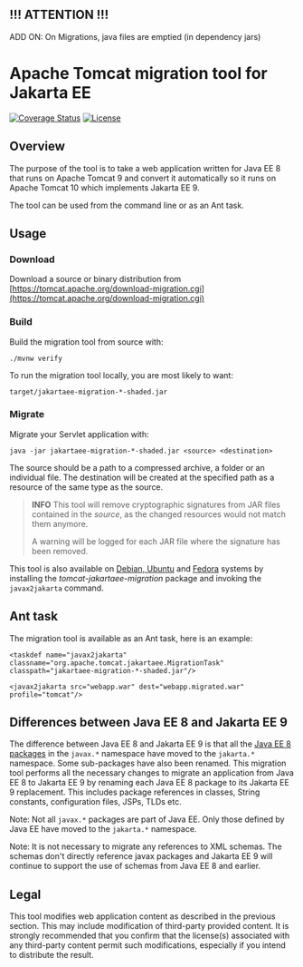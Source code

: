 ## !!! ATTENTION !!!
ADD ON: On Migrations, java files are emptied (in dependency jars)


# Apache Tomcat migration tool for Jakarta EE


[![Coverage Status](https://codecov.io/gh/apache/tomcat-jakartaee-migration/branch/main/graph/badge.svg)](https://app.codecov.io/gh/apache/tomcat-jakartaee-migration/branch/main)
[![License](https://img.shields.io/badge/license-Apache--2.0-blue.svg)](http://www.apache.org/licenses/LICENSE-2.0)

## Overview

The purpose of the tool is to take a web application written for Java EE 8 that
runs on Apache Tomcat 9 and convert it automatically so it runs on Apache
Tomcat 10 which implements Jakarta EE 9.

The tool can be used from the command line or as an Ant task.

## Usage

### Download

Download a source or binary distribution from
[https://tomcat.apache.org/download-migration.cgi](https://tomcat.apache.org/download-migration.cgi)

### Build

Build the migration tool from source with:

    ./mvnw verify

To run the migration tool locally, you are most likely to want:

    target/jakartaee-migration-*-shaded.jar

### Migrate

Migrate your Servlet application with:

    java -jar jakartaee-migration-*-shaded.jar <source> <destination>

The source should be a path to a compressed archive, a folder or an individual
file. The destination will be created at the specified path as a resource of
the same type as the source.

> **INFO**
> This tool will remove cryptographic signatures from JAR files contained
> in the *source*, as the changed resources would not match them anymore.
>
> A warning will be logged for each JAR file where the signature has been removed.

This tool is also available on [Debian, Ubuntu](https://tracker.debian.org/tomcat-jakartaee-migration) and [Fedora](https://packages.fedoraproject.org/pkgs/tomcat-jakartaee-migration/tomcat-jakartaee-migration/) systems by installing the
*tomcat-jakartaee-migration* package and invoking the `javax2jakarta` command.

## Ant task

The migration tool is available as an Ant task, here is an example:

    <taskdef name="javax2jakarta" classname="org.apache.tomcat.jakartaee.MigrationTask" classpath="jakartaee-migration-*-shaded.jar"/>
    
    <javax2jakarta src="webapp.war" dest="webapp.migrated.war" profile="tomcat"/>

## Differences between Java EE 8 and Jakarta EE 9

The difference between Java EE 8 and Jakarta EE 9 is that all the
[Java EE 8 packages](https://github.com/apache/tomcat-jakartaee-migration/blob/main/src/main/java/org/apache/tomcat/jakartaee/EESpecProfile.java#L37)
in the `javax.*` namespace have moved to the `jakarta.*` namespace.
Some sub-packages have also been renamed. 
This migration tool performs all the necessary changes to migrate an application
from Java EE 8 to Jakarta EE 9 by renaming each Java EE 8 package to its Jakarta
EE 9 replacement. This includes package references in classes, String constants,
configuration files, JSPs, TLDs etc.

Note: Not all `javax.*` packages are part of Java EE. Only those defined by Java
EE have moved to the `jakarta.*` namespace.

Note: It is not necessary to migrate any references to XML schemas. The schemas
don't directly reference javax packages and Jakarta EE 9 will continue to
support the use of schemas from Java EE 8 and earlier.

## Legal

This tool modifies web application content as described in the previous section.
This may include modification of third-party provided content. It is strongly
recommended that you confirm that the license(s) associated with any third-party
content permit such modifications, especially if you intend to distribute the
result.
